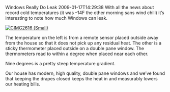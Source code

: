 Windows Really Do Leak
2009-01-17T14:29:38
With all the news about record cold temperatures (it was –14F the other morning sans wind chill) it’s interesting to note how much Windows can leak.

[![CIMG2616 (Small)](http://az667460.vo.msecnd.net/cdn/images/blog/WindowsReallyDoLeak_7F16/CIMG2616Small_thumb.jpg)](http://az667460.vo.msecnd.net/cdn/images/blog/WindowsReallyDoLeak_7F16/CIMG2616Small.jpg)

The temperature on the left is from a remote sensor placed outside away from the house so that it does not pick up any residual heat. The other is a sticky thermometer placed outside on a double pane window. The thermometers read to within a degree when placed near each other.

Nine degrees is a pretty steep temperature gradient. 

Our house has modern, high quality, double pane windows and we’ve found that keeping the drapes closed keeps the heat in and measurably lowers our heating bills.
